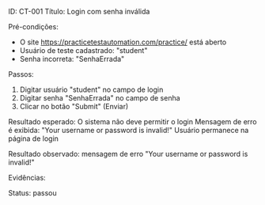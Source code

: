 ID: CT-001
Título: Login com senha inválida

Pré-condições:
- O site https://practicetestautomation.com/practice/ está aberto
- Usuário de teste cadastrado: "student"
- Senha incorreta: "SenhaErrada"

Passos:
1. Digitar usuário "student" no campo de login
2. Digitar senha "SenhaErrada" no campo de senha
3. Clicar no botão "Submit" (Enviar)

Resultado esperado:
 O sistema não deve permitir o login
 Mensagem de erro é exibida: "Your username or password is invalid!"
 Usuário permanece na página de login

Resultado observado:
mensagem de erro "Your username or password is invalid!"

Evidências:

Status:
passou

